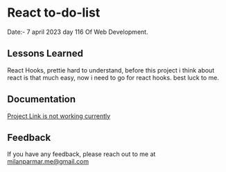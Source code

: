 
# React to-do-list



 Date:- 7 april 2023 day 116 Of Web Development.

    




## Lessons Learned

React Hooks,
prettie hard to understand,
before this project i think about react is that much easy, now i need to go for react hooks.
best luck to me.




## Documentation

[Project Link is not working currently](https://todo-list-react-09.netlify.app/)


## Feedback

If you have any feedback, please reach out to me at milanparmar.me@gmail.com

